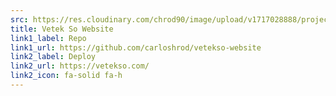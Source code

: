 ```yaml
---
src: https://res.cloudinary.com/chrod90/image/upload/v1717028888/project-captures/screenshots-vetekso_bm4319.jpg
title: Vetek So Website
link1_label: Repo
link1_url: https://github.com/carloshrod/vetekso-website
link2_label: Deploy
link2_url: https://vetekso.com/
link2_icon: fa-solid fa-h
---
```

